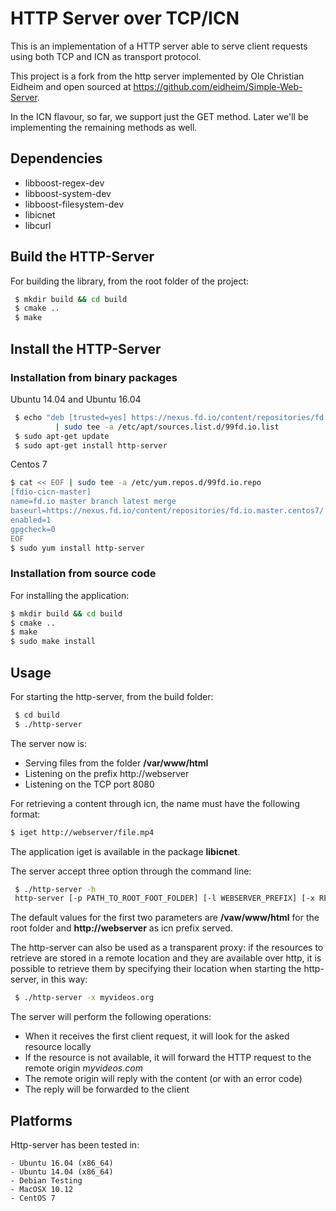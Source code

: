 HTTP Server over TCP/ICN
====================================================
This is an implementation of a HTTP server able to serve client requests
using both TCP and ICN as transport protocol.

This project is a fork from the http server implemented by Ole Christian Eidheim and
open sourced at https://github.com/eidheim/Simple-Web-Server.

In the ICN flavour, so far, we support just the GET method. Later we'll be implementing the
remaining methods as well.

Dependencies
------------

- libboost-regex-dev
- libboost-system-dev
- libboost-filesystem-dev
- libicnet
- libcurl

Build the HTTP-Server
-----------------

For building the library, from the root folder of the project:
 
```bash
 $ mkdir build && cd build 
 $ cmake ..
 $ make
```

Install the HTTP-Server
-------------------

### Installation from binary packages

Ubuntu 14.04 and Ubuntu 16.04

```bash
 $ echo "deb [trusted=yes] https://nexus.fd.io/content/repositories/fd.io.master.ubuntu.$(lsb_release -sc).main/ ./" \
          | sudo tee -a /etc/apt/sources.list.d/99fd.io.list
 $ sudo apt-get update
 $ sudo apt-get install http-server
```

Centos 7
```bash
$ cat << EOF | sudo tee -a /etc/yum.repos.d/99fd.io.repo
[fdio-cicn-master]
name=fd.io master branch latest merge
baseurl=https://nexus.fd.io/content/repositories/fd.io.master.centos7/
enabled=1
gpgcheck=0
EOF
$ sudo yum install http-server
```

### Installation from source code

For installing the application:

```bash
$ mkdir build && cd build
$ cmake ..
$ make
$ sudo make install
```

Usage
-----

For starting the http-server, from the build folder:

```bash
 $ cd build
 $ ./http-server
```

The server now is:
- Serving files from the folder **/var/www/html**
- Listening on the prefix http://webserver
- Listening on the TCP port 8080

For retrieving a content through icn, the name must have the following format:

```bash
$ iget http://webserver/file.mp4
```

The application iget is available in the package **libicnet**.

The server accept three option through the command line:

```bash
 $ ./http-server -h
 http-server [-p PATH_TO_ROOT_FOOT_FOLDER] [-l WEBSERVER_PREFIX] [-x REMOTE_ORIGIN]
```

The default values for the first two parameters are **/vaw/www/html** for the root folder and **http://webserver** as icn prefix served. 

The http-server can also be used as a transparent proxy: if the resources to retrieve are stored in
a remote location and they are available over http, it is possible to retrieve them by specifying their
location when starting the http-server, in this way:

```bash
 $ ./http-server -x myvideos.org
```

The server will perform the following operations:

- When it receives the first client request, it will look for the asked resource locally
- If the resource is not available, it will forward the HTTP request to the remote origin _myvideos.com_
- The remote origin will reply with the content (or with an error code)
- The reply will be forwarded to the client

Platforms
---------

Http-server has been tested in:

    - Ubuntu 16.04 (x86_64)
    - Ubuntu 14.04 (x86_64)
    - Debian Testing
    - MacOSX 10.12
    - CentOS 7
